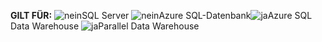 <Token>**GILT FÜR:** ![nein](media/no.png)SQL Server ![nein](media/no.png)Azure SQL-Datenbank![ja](media/yes.png)Azure SQL Data Warehouse ![ja](media/yes.png)Parallel Data Warehouse</Token>

